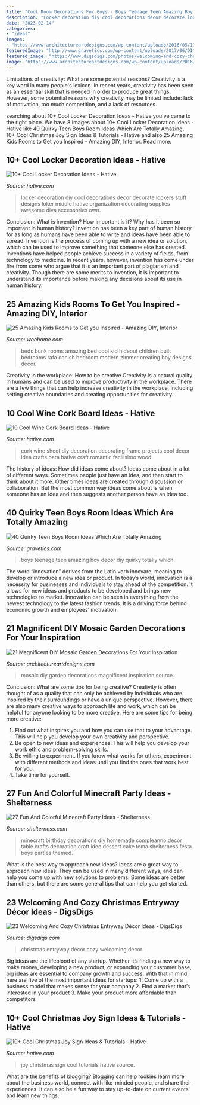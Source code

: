 ```yaml
---
title: "Cool Room Decorations For Guys - Boys Teenage Teen Amazing Boy Decor Diy Quirky Totally Which"
description: "Locker decoration diy cool decorations decor decorate lockers stuff designs loker middle hative organization decorating supplies awesome diva accessories own"
date: "2023-02-14"
categories:
- "ideas"
images:
- "https://www.architectureartdesigns.com/wp-content/uploads/2016/05/11-17.jpg"
featuredImage: "http://www.gravetics.com/wp-content/uploads/2017/06/DIY-Teenage-Boy-Room-Decor.jpg"
featured_image: "https://www.digsdigs.com/photos/welcoming-and-cozy-christmas-entryway-decor-ideas-2-554x738.jpg"
image: "https://www.architectureartdesigns.com/wp-content/uploads/2016/05/11-17.jpg"
---
```



Limitations of creativity: What are some potential reasons?
Creativity is a key word in many people's lexicon. In recent years, creativity has been seen as an essential skill that is needed in order to produce great things. However, some potential reasons why creativity may be limited include: lack of motivation, too much competition, and a lack of resources.

	

		
searching about 10+ Cool Locker Decoration Ideas - Hative you've came to the right place. We have 8 Images about 10+ Cool Locker Decoration Ideas - Hative like 40 Quirky Teen Boys Room Ideas Which Are Totally Amazing, 10+ Cool Christmas Joy Sign Ideas &amp; Tutorials - Hative and also 25 Amazing Kids Rooms to Get you Inspired - Amazing DIY, Interior. Read more:
		
    
## 10+ Cool Locker Decoration Ideas - Hative

<img loading=lazy src="https://hative.com/wp-content/uploads/2014/05/locker-decoration/2-locker-decor-for-girl.jpg" onerror="this.onerror=null;this.src='https://tse4.mm.bing.net/th?id=OIP.y81IGgNRDhvNE99_2COy3gHaNg&amp;pid=15.1';" alt="10+ Cool Locker Decoration Ideas - Hative">

_Source: hative.com_

>locker decoration diy cool decorations decor decorate lockers stuff designs loker middle hative organization decorating supplies awesome diva accessories own. 

	

Conclusion: What is invention? How important is it? Why has it been so important in human history?
Invention has been a key part of human history for as long as humans have been able to write and ideas have been able to spread. Invention is the process of coming up with a new idea or solution, which can be used to improve something that someone else has created. Inventions have helped people achieve success in a variety of fields, from technology to medicine. In recent years, however, invention has come under fire from some who argue that it is an important part of plagiarism and creativity. Though there are some merits to Invention, it is important to understand its importance before making any decisions about its use in human history.

    
## 25 Amazing Kids Rooms To Get You Inspired - Amazing DIY, Interior

<img loading=lazy src="https://www.woohome.com/wp-content/uploads/2014/04/kids-room-ideas-4.jpg" onerror="this.onerror=null;this.src='https://tse4.mm.bing.net/th?id=OIP.iAmxh5ZPA-U66sqGFZVwAgHaLB&amp;pid=15.1';" alt="25 Amazing Kids Rooms to Get you Inspired - Amazing DIY, Interior">

_Source: woohome.com_

>beds bunk rooms amazing bed cool kid hideout children built bedrooms rafa danish bedroom modern zimmer creating boy designs decor. 

	

Creativity in the workplace: How to be creative
Creativity is a natural quality in humans and can be used to improve productivity in the workplace. There are a few things that can help increase creativity in the workplace, including setting creative boundaries and creating opportunities for creativity.

    
## 10 Cool Wine Cork Board Ideas - Hative

<img loading=lazy src="https://hative.com/wp-content/uploads/2014/06/wine-cork-board/5-diy-wine-cork-board-ideas.jpg" onerror="this.onerror=null;this.src='https://tse2.mm.bing.net/th?id=OIP.LC_eLTS1aO9AhoPacvPbEgHaLH&amp;pid=15.1';" alt="10 Cool Wine Cork Board Ideas - Hative">

_Source: hative.com_

>cork wine sheet diy decoration decorating frame projects cool decor idea crafts para hative craft romantic facilisimo wood. 

	

The history of ideas: How did ideas come about?
Ideas come about in a lot of different ways. Sometimes people just have an idea, and then start to think about it more. Other times ideas are created through discussion or collaboration. But the most common way ideas come about is when someone has an idea and then suggests another person have an idea too.

    
## 40 Quirky Teen Boys Room Ideas Which Are Totally Amazing

<img loading=lazy src="http://www.gravetics.com/wp-content/uploads/2017/06/DIY-Teenage-Boy-Room-Decor.jpg" onerror="this.onerror=null;this.src='https://tse1.mm.bing.net/th?id=OIP.FNc_L6PGQuZVq1Vj7myhoAHaKW&amp;pid=15.1';" alt="40 Quirky Teen Boys Room Ideas Which Are Totally Amazing">

_Source: gravetics.com_

>boys teenage teen amazing boy decor diy quirky totally which. 

	

The word “innovation” derives from the Latin verb innovare, meaning to develop or introduce a new idea or product. In today’s world, innovation is a necessity for businesses and individuals to stay ahead of the competition. It allows for new ideas and products to be developed and brings new technologies to market. Innovation can be seen in everything from the newest technology to the latest fashion trends. It is a driving force behind economic growth and employees’ motivation.

    
## 21 Magnificent DIY Mosaic Garden Decorations For Your Inspiration

<img loading=lazy src="https://www.architectureartdesigns.com/wp-content/uploads/2016/05/11-17.jpg" onerror="this.onerror=null;this.src='https://tse2.mm.bing.net/th?id=OIP.xmaQAVJ0LnRNKPVvIt7MawHaMk&amp;pid=15.1';" alt="21 Magnificent DIY Mosaic Garden Decorations For Your Inspiration">

_Source: architectureartdesigns.com_

>mosaic diy garden decorations magnificent inspiration source. 

	

Conclusion: What are some tips for being creative?
Creativity is often thought of as a quality that can only be achieved by individuals who are inspired by their surroundings or have a unique perspective. However, there are also many creative ways to approach life and work, which can be helpful for anyone looking to be more creative. Here are some tips for being more creative: 
1) Find out what inspires you and how you can use that to your advantage. This will help you develop your own creativity and perspective. 
2) Be open to new ideas and experiences. This will help you develop your work ethic and problem-solving skills. 
3) Be willing to experiment. If you know what works for others, experiment with different methods and ideas until you find the ones that work best for you. 
4) Take time for yourself.

    
## 27 Fun And Colorful Minecraft Party Ideas - Shelterness

<img loading=lazy src="https://i.shelterness.com/2016/10/09-Minecraft-dessert-table-decor-made-of-cardboard.jpg" onerror="this.onerror=null;this.src='https://tse3.mm.bing.net/th?id=OIP.8-m93F7ot3Q4Z-piogfpBgHaJ4&amp;pid=15.1';" alt="27 Fun And Colorful Minecraft Party Ideas - Shelterness">

_Source: shelterness.com_

>minecraft birthday decorations diy homemade compleanno decor table crafts decoration craft idee dessert cake tema shelterness festa boys parties themed. 

	

What is the best way to approach new ideas?
Ideas are a great way to approach new ideas. They can be used in many different ways, and can help you come up with new solutions to problems. Some ideas are better than others, but there are some general tips that can help you get started.

    
## 23 Welcoming And Cozy Christmas Entryway Décor Ideas - DigsDigs

<img loading=lazy src="https://www.digsdigs.com/photos/welcoming-and-cozy-christmas-entryway-decor-ideas-2-554x738.jpg" onerror="this.onerror=null;this.src='https://tse2.mm.bing.net/th?id=OIP.E36mKMpe1R-8RhbwxGozKAHaJ3&amp;pid=15.1';" alt="23 Welcoming And Cozy Christmas Entryway Décor Ideas - DigsDigs">

_Source: digsdigs.com_

>christmas entryway decor cozy welcoming décor. 

	

Big ideas are the lifeblood of any startup. Whether it’s finding a new way to make money, developing a new product, or expanding your customer base, big ideas are essential to company growth and success. With that in mind, here are five of the most important ideas for startups: 1. Come up with a business model that makes sense for your company 2. Find a market that’s interested in your product 3. Make your product more affordable than competitors 
    
## 10+ Cool Christmas Joy Sign Ideas &amp; Tutorials - Hative

<img loading=lazy src="https://hative.com/wp-content/uploads/2014/09/christmas-joy-sign/15-christmas-joy-sign-ideas-and-tutorials.jpg" onerror="this.onerror=null;this.src='https://tse2.mm.bing.net/th?id=OIP.5R3RlTmWt_zeTxtFwjXrHAHaLH&amp;pid=15.1';" alt="10+ Cool Christmas Joy Sign Ideas &amp; Tutorials - Hative">

_Source: hative.com_

>joy christmas sign cool tutorials hative source. 

	

What are the benefits of blogging?
Blogging can help rookies learn more about the business world, connect with like-minded people, and share their experiences. It can also be a fun way to stay up-to-date on current events and learn new things.

